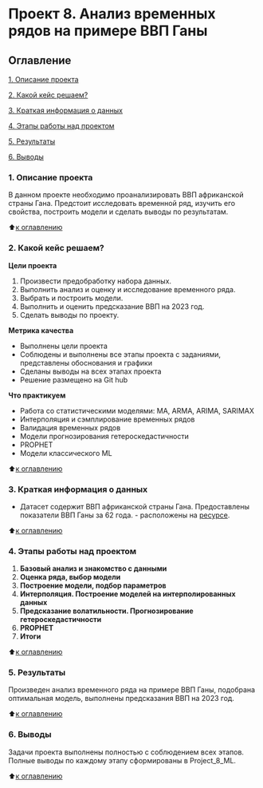 # Проект 8. Анализ временных рядов на примере ВВП Ганы

## Оглавление
[1. Описание проекта](https://github.com/Abricovich/Abricovich-sf_data_science/tree/master/project_6#1-%D0%BE%D0%BF%D0%B8%D1%81%D0%B0%D0%BD%D0%B8%D0%B5-%D0%BF%D1%80%D0%BE%D0%B5%D0%BA%D1%82%D0%B0)

[2. Какой кейс решаем?](https://github.com/Abricovich/Abricovich-sf_data_science/tree/master/project_6#2-%D0%BA%D0%B0%D0%BA%D0%BE%D0%B9-%D0%BA%D0%B5%D0%B9%D1%81-%D1%80%D0%B5%D1%88%D0%B0%D0%B5%D0%BC)

[3. Краткая информация о данных](https://github.com/Abricovich/Abricovich-sf_data_science/tree/master/project_6#3-%D0%BA%D1%80%D0%B0%D1%82%D0%BA%D0%B0%D1%8F-%D0%B8%D0%BD%D1%84%D0%BE%D1%80%D0%BC%D0%B0%D1%86%D0%B8%D1%8F-%D0%BE-%D0%B4%D0%B0%D0%BD%D0%BD%D1%8B%D1%85)

[4. Этапы работы над проектом](https://github.com/Abricovich/Abricovich-sf_data_science/tree/master/project_6#4-%D1%8D%D1%82%D0%B0%D0%BF%D1%8B-%D1%80%D0%B0%D0%B1%D0%BE%D1%82%D1%8B-%D0%BD%D0%B0%D0%B4-%D0%BF%D1%80%D0%BE%D0%B5%D0%BA%D1%82%D0%BE%D0%BC)

[5. Результаты](https://github.com/Abricovich/Abricovich-sf_data_science/tree/master/project_6#5-%D1%80%D0%B5%D0%B7%D1%83%D0%BB%D1%8C%D1%82%D0%B0%D1%82%D1%8B)

[6. Выводы](https://github.com/Abricovich/Abricovich-sf_data_science/tree/master/project_6#6-%D0%B2%D1%8B%D0%B2%D0%BE%D0%B4%D1%8B)

### 1. Описание проекта
В данном проекте необходимо проанализировать ВВП африканской страны Гана. Предстоит исследовать временной ряд, изучить его свойства, построить модели и сделать выводы по результатам.

:arrow_up:[к оглавлению](https://github.com/Abricovich/Abricovich-sf_data_science/tree/master/project_6#%D0%BE%D0%B3%D0%BB%D0%B0%D0%B2%D0%BB%D0%B5%D0%BD%D0%B8%D0%B5)

### 2. Какой кейс решаем?


**Цели проекта**
1. Произвести предобработку набора данных.
2. Выполнить анализ и оценку и исследование временного ряда.
3. Выбрать и построить модели.
4. Выполнить и оценить предсказание ВВП на 2023 год.
5. Сделать выводы по проекту.

**Метрика качества**
- Выполнены цели проекта
- Соблюдены и выполнены все этапы проекта с заданиями, представлены обоснования и графики
- Сделаны выводы на всех этапах проекта
- Решение размещено на Git hub

**Что практикуем**

- Работа со статистическими моделями: MA, ARMA, ARIMA, SARIMAX
- Интерполяция и сэмплирование временных рядов
- Валидация временных рядов
- Модели прогнозирования гетероскедастичности
- PROPHET
- Модели классического ML 

:arrow_up:[к оглавлению](https://github.com/Abricovich/Abricovich-sf_data_science/tree/master/project_6#%D0%BE%D0%B3%D0%BB%D0%B0%D0%B2%D0%BB%D0%B5%D0%BD%D0%B8%D0%B5)

### 3. Краткая информация о данных
- Датасет содержит ВВП африканской страны Гана. Предоставлены показатели ВВП Ганы за 62 года. - расположены на [ресурсе](https://lms.skillfactory.ru/assets/courseware/v1/cf3fb9ca311981f5cc6b6f0a40621388/asset-v1:SkillFactory+DSPR-2.0+14JULY2021+type@asset+block/ghana_gdp.zip).

:arrow_up:[к оглавлению](https://github.com/Abricovich/Abricovich-sf_data_science/tree/master/project_6#%D0%BE%D0%B3%D0%BB%D0%B0%D0%B2%D0%BB%D0%B5%D0%BD%D0%B8%D0%B5)

### 4. Этапы работы над проектом
1. **Базовый анализ и знакомство с данными**
2. **Оценка ряда, выбор модели**
3. **Построение модели, подбор параметров**
4. **Интерполяция. Построение моделей на интерполированных данных**
5. **Предсказание волатильности. Прогнозирование гетероскедастичности**
6. **PROPHET**
7. **Итоги**

:arrow_up:[к оглавлению](https://github.com/Abricovich/Abricovich-sf_data_science/tree/master/project_6#%D0%BE%D0%B3%D0%BB%D0%B0%D0%B2%D0%BB%D0%B5%D0%BD%D0%B8%D0%B5)
 

### 5. Результаты
Произведен анализ временного ряда на примере ВВП Ганы, подобрана оптимальная модель, выполнены предсказания ВВП на 2023 год.

:arrow_up:[к оглавлению](https://github.com/Abricovich/Abricovich-sf_data_science/tree/master/project_6#%D0%BE%D0%B3%D0%BB%D0%B0%D0%B2%D0%BB%D0%B5%D0%BD%D0%B8%D0%B5)

### 6. Выводы
Задачи проекта выполнены полностью с соблюдением всех этапов. Полные выводы по каждому этапу сформированы в Project_8_ML. 
 
:arrow_up:[к оглавлению](https://github.com/Abricovich/Abricovich-sf_data_science/tree/master/project_6#%D0%BE%D0%B3%D0%BB%D0%B0%D0%B2%D0%BB%D0%B5%D0%BD%D0%B8%D0%B5)








